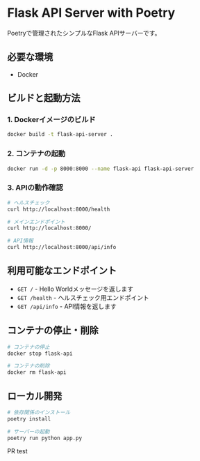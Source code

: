 # Flask API Server with Poetry

Poetryで管理されたシンプルなFlask APIサーバーです。

## 必要な環境

- Docker

## ビルドと起動方法

### 1. Dockerイメージのビルド

```bash
docker build -t flask-api-server .
```

### 2. コンテナの起動

```bash
docker run -d -p 8000:8000 --name flask-api flask-api-server
```

### 3. APIの動作確認

```bash
# ヘルスチェック
curl http://localhost:8000/health

# メインエンドポイント
curl http://localhost:8000/

# API情報
curl http://localhost:8000/api/info
```

## 利用可能なエンドポイント

- `GET /` - Hello Worldメッセージを返します
- `GET /health` - ヘルスチェック用エンドポイント
- `GET /api/info` - API情報を返します

## コンテナの停止・削除

```bash
# コンテナの停止
docker stop flask-api

# コンテナの削除
docker rm flask-api
```

## ローカル開発

```bash
# 依存関係のインストール
poetry install

# サーバーの起動
poetry run python app.py
```

PR test